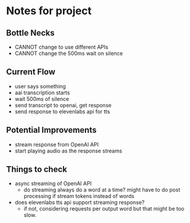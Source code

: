 # Notes for project

## Bottle Necks

- CANNOT change to use different APIs
- CANNOT change the 500ms wait on silence

## Current Flow

- user says something
- aai transcription starts
- wait 500ms of silence
- send transcript to openai, get response
- send response to elevenlabs api for tts

## Potential Improvements

- stream response from OpenAI API
- start playing audio as the response streams

## Things to check

- async streaming of OpenAI API
  - do streaming always do a word at a time? might have to do post processing if stream tokens instead of words
- does elevenlabs tts api support streaming response?
  - if not, considering requests per output word but that might be too slow.
